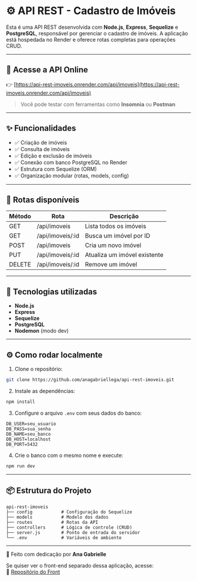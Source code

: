 # ⚙️ API REST - Cadastro de Imóveis

Esta é uma API REST desenvolvida com **Node.js**, **Express**, **Sequelize** e **PostgreSQL**, responsável por gerenciar o cadastro de imóveis. A aplicação está hospedada no Render e oferece rotas completas para operações CRUD.

---

## 🔗 Acesse a API Online

👉 [https://api-rest-imoveis.onrender.com/api/imoveis](https://api-rest-imoveis.onrender.com/api/imoveis)

> Você pode testar com ferramentas como **Insomnia** ou **Postman**

---

## ✨ Funcionalidades

- ✅ Criação de imóveis
- ✅ Consulta de imóveis
- ✅ Edição e exclusão de imóveis
- ✅ Conexão com banco PostgreSQL no Render
- ✅ Estrutura com Sequelize (ORM)
- ✅ Organização modular (rotas, models, config)

---

## 📡 Rotas disponíveis

| Método | Rota                   | Descrição                    |
|--------|------------------------|------------------------------|
| GET    | /api/imoveis          | Lista todos os imóveis       |
| GET    | /api/imoveis/:id      | Busca um imóvel por ID       |
| POST   | /api/imoveis          | Cria um novo imóvel          |
| PUT    | /api/imoveis/:id      | Atualiza um imóvel existente |
| DELETE | /api/imoveis/:id      | Remove um imóvel             |

---

## 🧠 Tecnologias utilizadas

- **Node.js**
- **Express**
- **Sequelize**
- **PostgreSQL**
- **Nodemon** (modo dev)

---

## ⚙️ Como rodar localmente

1. Clone o repositório:
```bash
git clone https://github.com/anagabriellega/api-rest-imoveis.git
```

2. Instale as dependências:
```bash
npm install
```

3. Configure o arquivo `.env` com seus dados do banco:
```env
DB_USER=seu_usuario
DB_PASS=sua_senha
DB_NAME=seu_banco
DB_HOST=localhost
DB_PORT=5432
```

4. Crie o banco com o mesmo nome e execute:
```bash
npm run dev
```

---

## 📦 Estrutura do Projeto

```
api-rest-imoveis
├── config           # Configuração do Sequelize
├── models           # Modelo dos dados
├── routes           # Rotas da API
├── controllers      # Lógica de controle (CRUD)
├── server.js        # Ponto de entrada do servidor
└── .env             # Variáveis de ambiente
```

---

💚 Feito com dedicação por **Ana Gabrielle**

Se quiser ver o front-end separado dessa aplicação, acesse:  
🔗 [Repositório do Front](https://github.com/anagabriellega/front-imoveis)